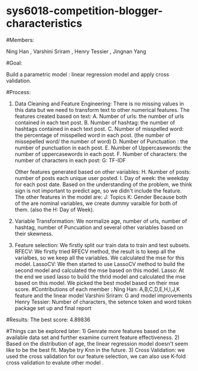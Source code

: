 # sys6018-competition-blogger-characteristics

#Members: 

Ning Han ,	Varshini Sriram ,	Henry Tessier ,	Jingnan Yang

#Goal: 
 
 Build a parametric model : linear regression model and apply cross validation. 
 
#Process: 
  1) Data Cleaning and Feature Engineering: 
     There is no missing values in this data but we need to transform text to other numerical features. 
     The features created based on text: 
     A. Number of urls: the number of urls contained in each text post. 
     B. Number of hashtag: the number of hashtags contained in each text post. 
     C. Number of misspelled word: the percentage of misspelled word in each post. (the number of missepelled word/ the number of word)
     D. Number of Punctuation : the number of punctuation in each post. 
     E. Number of Uppercasewords: the number of uppercasewords in each post. 
     F. Number of characters: the number of characters in each post: 
     G: TF-IDF
    
     Other features generated based on other variables: 
     H. Number of posts: number of posts each unique user posted.
     I. Day of week: the weekday for each post date. 
     Based on the understanding of the problem, we think sign is not important to predict age, so we didn't include the feature. 
     The other features in the model are: 
     J: Topics
     K: Gender
     Because both of the are nominal variables, we create dummy varaible for both of them. (also the H: Day of Week). 
   2) Variable Transformation:
      We normalize age, number of urls, number of hashtag, number of Puncuation and several other variables based on their skewness. 
   3) Feature selection: 
      We firstly split our train data to train and test subsets. 
      RFECV: We firstly tried RFECV method, the result is to keep all the varialbes, so we keep all the variables. We calculated the mse for this model. 
      LassoCV: We then started to use LassoCV method to build the second model and calculated the mse based on this model. 
      Lasso: At the end we used lasso to build the thrid model and calculated the mse based on this model. 
      We picked the best model based on their mse score.
#Contributions of each member : 
Ning Han: A,B,C,D,E,H,I,J,K feature and the linear model 
Varshini Sriram: G and model improvements 
Henry Tessier: Number of characters, the setence token and word token package set up and final report          
      
#Results: 
   The best score: 4.89836

#Things can be explored later: 
    1) Genrate more features based on the available data set and further examine current feature effectiveness. 
    2) Based on the distribution of age, the linear regression model doesn't seem like to be the best fit. Maybe try Knn in the future. 
    3) Cross Validation: we used the cross validation for our feature selection, we can also use K-fold cross validation to evalute other model . 
    


      
      
   
  
